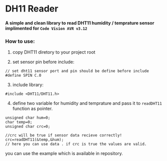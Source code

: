 # DH11 Reader
#### A simple and clean library to read DHT11 humidity / temprature sensor implimented for `Code Vision AVR v3.12`

### How to use:
1. copy DHT11 diretory to your project root 

2. set sensor pin before include:
```
// set dht11 sensor port and pin should be define before include
#define SPIN C.0
```

3. include library:
```
#include <DHT11/DHT11.h>
```

4. define two variable for humidity and temprature and pass it to `readDHT11` function as pointer.
```
unsigned char hum=0;
char temp=0;
unsigned char crc=0;

//crc will be true if sensor data recieve correctly!
crc=readDHT11(&temp,&hum);
// here you can use data . if crc is true the values are valid.
```

you can use the example which is available in repository.

